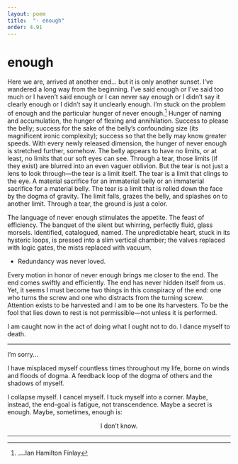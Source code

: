 ```yaml
---
layout: poem
title:  "· enough"
order: 4.91
---
```


# enough

Here we are, arrived at another end… but it is only another sunset. I’ve wandered a long way from the beginning. I’ve said enough or I’ve said too much or I haven’t said enough or I can never say enough or I didn’t say it clearly enough or I didn’t say it unclearly enough. I’m stuck on the problem of enough and the particular hunger of never enough.[^61] Hunger of naming and accumulation, the hunger of flexing and annihilation. Success to please the belly; success for the sake of the belly’s confounding size (its magnificent ironic complexity); success so that the belly may know greater speeds. With every newly released dimension, the hunger of never enough is stretched further, somehow. The belly appears to have no limits, or at least, no limits that our soft eyes can see. Through a tear, those limits (if they exist) are blurred into an even vaguer oblivion. But the tear is not just a lens to look through—the tear is a limit itself. The tear is a limit that clings to the eye. A material sacrifice for an immaterial belly or an immaterial sacrifice for a material belly. The tear is a limit that is rolled down the face by the dogma of gravity. The limit falls, grazes the belly, and splashes on to another limit. Through a tear, the ground is just a color.

The language of never enough stimulates the appetite. The feast of efficiency. The banquet of the silent but whirring, perfectly fluid, glass morsels. Identified, catalogued, named. The unpredictable heart, stuck in its hysteric loops, is pressed into a slim vertical chamber; the valves replaced with logic gates, the mists replaced with vacuum.

- Redundancy was never loved.

Every motion in honor of never enough brings me closer to the end. The end comes swiftly and efficiently. The end has never hidden itself from us. Yet, it seems I must become two things in this conspiracy of the end: one who turns the screw and one who distracts from the turning screw. Attention exists to be harvested and I am to be one its harvesters. To be the fool that lies down to rest is not permissible—not unless it is performed.

I am caught now in the act of doing what I ought not to do. I dance myself to death.

----

I’m sorry...

I have misplaced myself countless times throughout my life, borne on winds and floods of dogma. A feedback loop of the dogma of others and the shadows of myself.

I collapse myself. I cancel myself. I tuck myself into a corner. Maybe, instead, the end-goal is fatigue, not transcendence. Maybe a secret is enough. Maybe, sometimes, enough is:

<center>I don’t know.</center>

----

[^61]: <img src="/Users/aidan/Desktop/practice/writing/notebook/_img/finlay1b.png" alt="finlay1b" style="zoom:25%;" />Ian Hamilton Finlay
